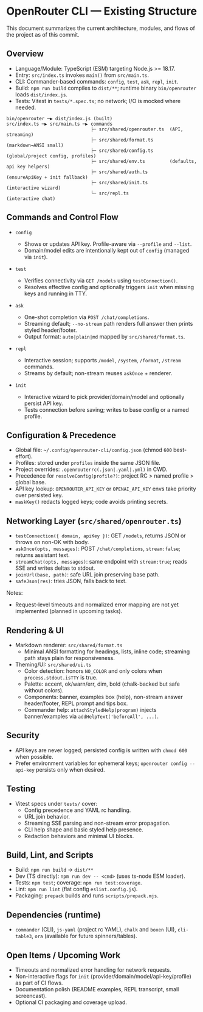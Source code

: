 # OpenRouter CLI — Existing Structure

This document summarizes the current architecture, modules, and flows of the project as of this commit.

## Overview

- Language/Module: TypeScript (ESM) targeting Node.js >= 18.17.
- Entry: `src/index.ts` invokes `main()` from `src/main.ts`.
- CLI: Commander-based commands: `config`, `test`, `ask`, `repl`, `init`.
- Build: `npm run build` compiles to `dist/**`; runtime binary `bin/openrouter` loads `dist/index.js`.
- Tests: Vitest in `tests/*.spec.ts`; no network; I/O is mocked where needed.

```
bin/openrouter ─▶ dist/index.js (built)
src/index.ts ─▶ src/main.ts ─▶ commands
                               ├─ src/shared/openrouter.ts  (API, streaming)
                               ├─ src/shared/format.ts      (markdown→ANSI small)
                               ├─ src/shared/config.ts      (global/project config, profiles)
                               ├─ src/shared/env.ts         (defaults, api key helpers)
                               ├─ src/shared/auth.ts        (ensureApiKey + init fallback)
                               ├─ src/shared/init.ts        (interactive wizard)
                               └─ src/repl.ts               (interactive chat)
```

## Commands and Control Flow

- `config`
  - Shows or updates API key. Profile-aware via `--profile` and `--list`.
  - Domain/model edits are intentionally kept out of `config` (managed via `init`).

- `test`
  - Verifies connectivity via `GET /models` using `testConnection()`.
  - Resolves effective config and optionally triggers `init` when missing keys and running in TTY.

- `ask`
  - One-shot completion via `POST /chat/completions`.
  - Streaming default; `--no-stream` path renders full answer then prints styled header/footer.
  - Output format: `auto|plain|md` mapped by `src/shared/format.ts`.

- `repl`
  - Interactive session; supports `/model`, `/system`, `/format`, `/stream` commands.
  - Streams by default; non-stream reuses `askOnce` + renderer.

- `init`
  - Interactive wizard to pick provider/domain/model and optionally persist API key.
  - Tests connection before saving; writes to base config or a named profile.

## Configuration & Precedence

- Global file: `~/.config/openrouter-cli/config.json` (chmod `600` best-effort).
- Profiles: stored under `profiles` inside the same JSON file.
- Project overrides: `.openrouterrc(.json|.yaml|.yml)` in CWD.
- Precedence for `resolveConfig(profile?)`: project RC > named profile > global base.
- API key lookup: `OPENROUTER_API_KEY` or `OPENAI_API_KEY` envs take priority over persisted key.
- `maskKey()` redacts logged keys; code avoids printing secrets.

## Networking Layer (`src/shared/openrouter.ts`)

- `testConnection({ domain, apiKey })`: GET `/models`, returns JSON or throws on non-OK with body.
- `askOnce(opts, messages)`: POST `/chat/completions`, `stream:false`; returns assistant text.
- `streamChat(opts, messages)`: same endpoint with `stream:true`; reads SSE and writes deltas to stdout.
- `joinUrl(base, path)`: safe URL join preserving base path.
- `safeJson(res)`: tries JSON, falls back to text.

Notes:

- Request-level timeouts and normalized error mapping are not yet implemented (planned in upcoming tasks).

## Rendering & UI

- Markdown renderer: `src/shared/format.ts`
  - Minimal ANSI formatting for headings, lists, inline code; streaming path stays plain for responsiveness.
- Theming/UI: `src/shared/ui.ts`
  - Color detection: honors `NO_COLOR` and only colors when `process.stdout.isTTY` is true.
  - Palette: accent, ok/warn/err, dim, bold (chalk-backed but safe without colors).
  - Components: banner, examples box (help), non-stream answer header/footer, REPL prompt and tips box.
  - Commander help: `attachStyledHelp(program)` injects banner/examples via `addHelpText('beforeAll', ...)`.

## Security

- API keys are never logged; persisted config is written with `chmod 600` when possible.
- Prefer environment variables for ephemeral keys; `openrouter config --api-key` persists only when desired.

## Testing

- Vitest specs under `tests/` cover:
  - Config precedence and YAML rc handling.
  - URL join behavior.
  - Streaming SSE parsing and non-stream error propagation.
  - CLI help shape and basic styled help presence.
  - Redaction behaviors and minimal UI blocks.

## Build, Lint, and Scripts

- Build: `npm run build` → `dist/**`
- Dev (TS directly): `npm run dev -- <cmd>` (uses ts-node ESM loader).
- Tests: `npm test`; coverage: `npm run test:coverage`.
- Lint: `npm run lint` (flat config `eslint.config.js`).
- Packaging: `prepack` builds and runs `scripts/prepack.mjs`.

## Dependencies (runtime)

- `commander` (CLI), `js-yaml` (project rc YAML), `chalk` and `boxen` (UI), `cli-table3`, `ora` (available for future spinners/tables).

## Open Items / Upcoming Work

- Timeouts and normalized error handling for network requests.
- Non-interactive flags for `init` (provider/domain/model/api-key/profile) as part of CI flows.
- Documentation polish (README examples, REPL transcript, small screencast).
- Optional CI packaging and coverage upload.
